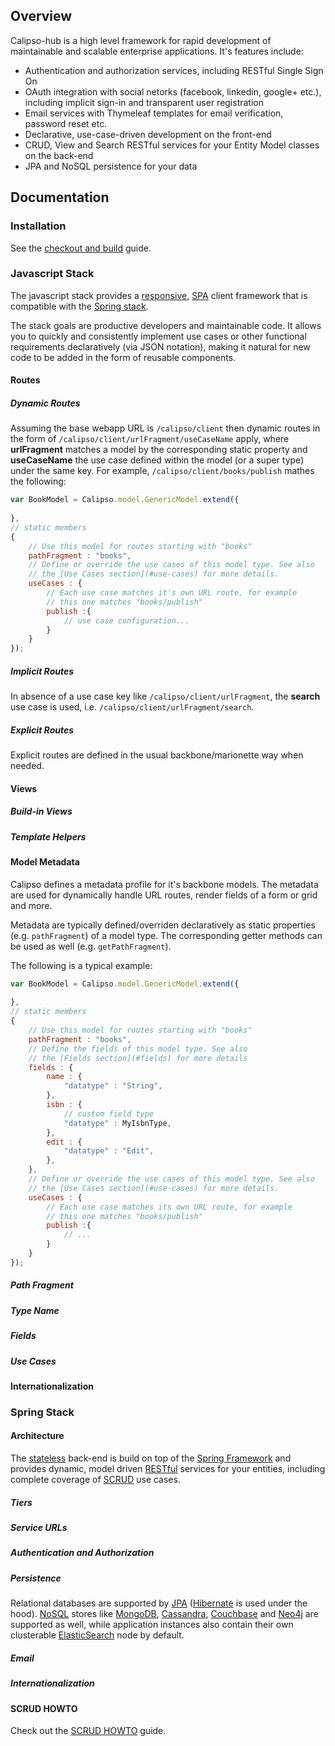 
## Overview

Calipso-hub is a high level framework for rapid development of maintainable and scalable enterprise applications. It's features include:

 - Authentication and authorization services, including RESTful Single Sign On
 - OAuth integration with social netorks (facebook, linkedin, google+ etc.), including implicit sign-in and transparent user registration
 - Email services with Thymeleaf templates for email verification, password reset etc.
 - Declarative, use-case-driven development on the front-end
 - CRUD, View and Search RESTful services for your Entity Model classes on the back-end
 - JPA and NoSQL persistence for your data

## Documentation

### Installation

See the [checkout and build](docs/checkout_and_build.md) guide.

### Javascript Stack

The javascript stack provides a [responsive](https://en.wikipedia.org/wiki/Responsive_web_design), 
[SPA](http://en.wikipedia.org/wiki/Single-page_application) client framework that is compatible 
with the [Spring stack](#spring-stack).

The stack goals are productive developers and maintainable code. It allows you to quickly and 
consistently implement use cases or other functional requirements declaratively (via JSON notation), 
making it natural for new code to be added in the form of reusable components.

#### Routes

##### Dynamic Routes

Assuming the base webapp URL is `/calipso/client` then dynamic routes in the form 
of `/calipso/client/urlFragment/useCaseName` apply, where __urlFragment__ matches a model by the 
corresponding static property and __useCaseName__ the use case defined within the model (or a super type) 
under the same key. For example, `/calipso/client/books/publish` mathes the following:


```javascript
var BookModel = Calipso.model.GenericModel.extend({
    
},
// static members
{
    // Use this model for routes starting with "books"
    pathFragment : "books",
    // Define or override the use cases of this model type. See also  
    // the [Use Cases section](#use-cases) for more details.
    useCases : {
        // Each use case matches it's own URL route, for example
        // this one matches "books/publish"
        publish :{
            // use case configuration...
        }
    }
});
```

##### Implicit Routes

In absence of a use case key like `/calipso/client/urlFragment`, the __search__ use case is used, i.e. 
`/calipso/client/urlFragment/search`.

##### Explicit Routes

Explicit routes are defined in the usual backbone/marionette way when needed.


#### Views

##### Build-in Views

##### Template Helpers

#### Model Metadata

Calipso defines a metadata profile for it's backbone models. The metadata are used for 
dynamically handle URL routes, render fields of a form or grid and more.
 
Metadata are typically defined/overriden declaratively as static properties (e.g. `pathFragment`)
of a model type. The corresponding getter methods can be used as well (e.g. `getPathFragment`).

The following is a typical example:

```javascript
var BookModel = Calipso.model.GenericModel.extend({
    
},
// static members
{
    // Use this model for routes starting with "books"
    pathFragment : "books",
    // Define the fields of this model type. See also  
    // the [Fields section](#fields) for more details
    fields : {
        name : {
            "datatype" : "String",
        },
        isbn : {
            // custom field type
            "datatype" : MyIsbnType,
        },
        edit : {
            "datatype" : "Edit",
        },
    },
    // Define or override the use cases of this model type. See also  
    // the [Use Cases section](#use-cases) for more details.
    useCases : {
        // Each use case matches its own URL route, for example
        // this one matches "books/publish"
        publish :{
            // ...
        }
    }
});
```

##### Path Fragment

##### Type Name

##### Fields

##### Use Cases

#### Internationalization

### Spring Stack

#### Architecture

The [stateless](https://en.wikipedia.org/wiki/Stateless_protocol) back-end is build on top of the [Spring Framework](https://projects.spring.io/spring-framework/) and provides dynamic, model driven [RESTful](https://en.wikipedia.org/wiki/Representational_state_transfer) services for your entities, including complete coverage of [SCRUD](https://en.wikipedia.org/wiki/Create,_read,_update_and_delete) use cases.

##### Tiers

##### Service URLs

##### Authentication and Authorization

##### Persistence

Relational databases are supported by [JPA](https://en.wikipedia.org/wiki/Java_Persistence_API) ([Hibernate](http://hibernate.org/) is used under the hood). 
[NoSQL](https://en.wikipedia.org/wiki/NoSQL) stores like [MongoDB](https://www.mongodb.org/), [Cassandra](http://cassandra.apache.org/), 
[Couchbase](http://www.couchbase.com) and [Neo4j](http://neo4j.com/) are supported as well, while application instances also contain 
their own clusterable [ElasticSearch](https://www.elastic.co/) node by default.

##### Email

##### Internationalization

#### SCRUD HOWTO

Check out the [SCRUD HOWTO](docs/scrud_howto.md) guide.

